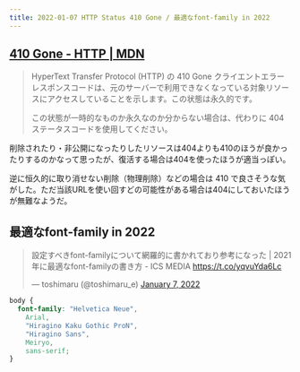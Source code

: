 ```yaml
---
title: 2022-01-07 HTTP Status 410 Gone / 最適なfont-family in 2022
---
```


## [410 Gone - HTTP | MDN](https://developer.mozilla.org/ja/docs/Web/HTTP/Status/410)

> HyperText Transfer Protocol (HTTP) の 410 Gone クライエントエラーレスポンスコードは、元のサーバーで利用できなくなっている対象リソースにアクセスしていることを示します。この状態は永久的です。
>
> この状態が一時的なものか永久なのか分からない場合は、代わりに 404 ステータスコードを使用してください。

削除されたり・非公開になったりしたリソースは404よりも410のほうが良かったりするのかなって思ったが、復活する場合は404を使ったほうが適当っぽい。

逆に恒久的に取り消せない削除（物理削除）などの場合は 410 で良さそうな気がした。ただ当該URLを使い回すどの可能性がある場合は404にしておいたほうが無難なようだ。

## 最適なfont-family in 2022

<blockquote class="twitter-tweet"><p lang="ja" dir="ltr">設定すべきfont-familyについて網羅的に書かれており参考になった | 2021年に最適なfont-familyの書き方 - ICS MEDIA <a href="https://t.co/yqvuYda6Lc">https://t.co/yqvuYda6Lc</a></p>&mdash; toshimaru (@toshimaru_e) <a href="https://twitter.com/toshimaru_e/status/1479304524682899456?ref_src=twsrc%5Etfw">January 7, 2022</a></blockquote> <script async src="https://platform.twitter.com/widgets.js" charset="utf-8"></script>

```css
body {
  font-family: "Helvetica Neue",
    Arial,
    "Hiragino Kaku Gothic ProN",
    "Hiragino Sans",
    Meiryo,
    sans-serif;
}
```
